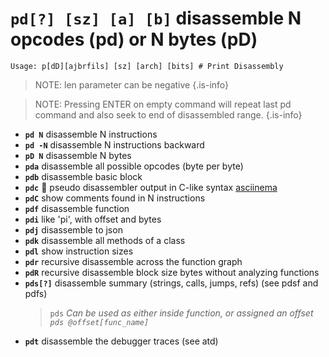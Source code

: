 <!-- TITLE: pd -->

#  **`pd[?] [sz] [a] [b]`** disassemble N opcodes (pd) or N bytes (pD)


```text
Usage: p[dD][ajbrfils] [sz] [arch] [bits] # Print Disassembly
```


> NOTE: len parameter can be negative {.is-info}

> NOTE: Pressing ENTER on empty command will repeat last pd command and also seek to end of disassembled range. {.is-info}

- **`pd N`** disassemble N instructions
- **`pd -N`** disassemble N instructions backward
- **`pD N`** disassemble N bytes
- **`pda`** disassemble all possible opcodes (byte per byte)
- **`pdb`** disassemble basic block
- **`pdc`** 🚀 pseudo disassembler output in C-like syntax [asciinema](https://asciinema.org/a/B5GTvDyOpRPn488Da6mkGcBgC)
- **`pdC`** show comments found in N instructions
- **`pdf`** disassemble function
- **`pdi`** like 'pi', with offset and bytes
- **`pdj`** disassemble to json
- **`pdk`** disassemble all methods of a class
- **`pdl`** show instruction sizes
- **`pdr`** recursive disassemble across the function graph
- **`pdR`** recursive disassemble block size bytes without analyzing functions
- **`pds[?]`** disassemble summary (strings, calls, jumps, refs) (see pdsf and pdfs)
  > `pds` _Can be used as either inside function, or assigned an offset `pds @offset[func_name]`_
- **`pdt`** disassemble the debugger traces (see atd)

<p hidden>pd pD pda pdb pdc pdC pdf pdi pdj pdk pdl pdr pdR pds pdt</p>